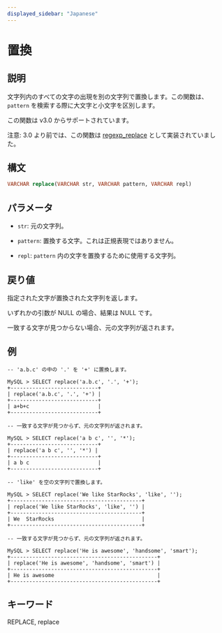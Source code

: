 ```yaml
---
displayed_sidebar: "Japanese"
---
```


# 置換

## 説明

文字列内のすべての文字の出現を別の文字列で置換します。この関数は、`pattern` を検索する際に大文字と小文字を区別します。

この関数は v3.0 からサポートされています。

注意: 3.0 より前では、この関数は [regexp_replace](../like_predicate-functions/regexp_replace.md) として実装されていました。

## 構文

```SQL
VARCHAR replace(VARCHAR str, VARCHAR pattern, VARCHAR repl)
```

## パラメータ

- `str`: 元の文字列。

- `pattern`: 置換する文字。これは正規表現ではありません。

- `repl`: `pattern` 内の文字を置換するために使用する文字列。

## 戻り値

指定された文字が置換された文字列を返します。

いずれかの引数が NULL の場合、結果は NULL です。

一致する文字が見つからない場合、元の文字列が返されます。

## 例

```plain
-- 'a.b.c' の中の '.' を '+' に置換します。

MySQL > SELECT replace('a.b.c', '.', '+');
+----------------------------+
| replace('a.b.c', '.', '+') |
+----------------------------+
| a+b+c                      |
+----------------------------+

-- 一致する文字が見つからず、元の文字列が返されます。

MySQL > SELECT replace('a b c', '', '*');
+----------------------------+
| replace('a b c', '', '*') |
+----------------------------+
| a b c                      |
+----------------------------+

-- 'like' を空の文字列で置換します。

MySQL > SELECT replace('We like StarRocks', 'like', '');
+------------------------------------------+
| replace('We like StarRocks', 'like', '') |
+------------------------------------------+
| We  StarRocks                            |
+------------------------------------------+

-- 一致する文字が見つからず、元の文字列が返されます。

MySQL > SELECT replace('He is awesome', 'handsome', 'smart');
+-----------------------------------------------+
| replace('He is awesome', 'handsome', 'smart') |
+-----------------------------------------------+
| He is awesome                                 |
+-----------------------------------------------+
```

## キーワード

REPLACE, replace
